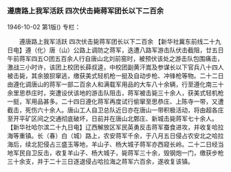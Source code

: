 ### 遵唐路上我军活跃  四次伏击毙蒋军团长以下二百余

1946-10-02
第1版()
专栏：

　　遵唐路上我军活跃
    四次伏击毙蒋军团长以下二百余
    【新华社冀东前线二十九日电】遵（化）唐（山）公路上调防之蒋军，迭遭八路军游击队伏击截阻，廿五日午前蒋军四五○团五百余人行自唐山北刘前窑时，被预伏该处之游击队包围痛击，激战三小时许，该团上校团长薛叔逵，中校团副黄汗嵩及参谋长以下官兵八十四人被击毙，其余狼狈窜逃，缴获美式轻机枪一挺及自动步枪、冲锋枪等物。二十二日由遵化调唐山的蒋军一部二百余人和满载军用品的大车八十余辆，行至遵化南三十余里思恭庄时，突遭设伏该地的游击队阻击，蒋军被击毙三十余人，获美式轻机枪一挺，军用品甚多。二十四日遵化蒋军再度试行偷窜至思恭庄、上陈寺一带，又遭截击，死伤六十余人。唐山工人自卫总队近日亦在唐山一带积极活动，将由超各庄至开平矿区间之交通彻底破坏，日前并在唐山北鄄庄、新城击毙蒋军七十余人。
    【新华社哈尔滨二十九日电】辽西解放区军民英勇反击蒋军蚕食进攻，并收复哈拉海等重镇。长（春）白（城）路上，农安蒋军千余，于八月五日侵占农安北之哈拉海后，续北犯侵占三盛玉等地，羊山子、杨大城子蒋军亦西窥长岭。二十二日经当地军民自卫反击，收复羊山子、杨大城子，毙蒋军三十余，毁钢炮一门，缴获步枪三十余支，并于二十三日逐退侵占哈拉海之蒋军六百余，遂收复该镇。
